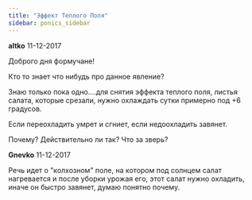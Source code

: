 ```yaml
---
title: "Эффект Теплого Поля"
sidebar: ponics_sidebar
---
```


**altko** 11-12-2017

Доброго дня формучане!

Кто то знает что нибудь про данное явление?

Знаю только пока одно....для снятия эффекта теплого поля, листья салата, которые срезали, нужно охлаждать сутки примерно под +6 градусов.

Если переохладить умрет и сгниет, если недоохладить завянет. 

Почему? Действительно ли так? Что за зверь? 


**Gnevko** 11-12-2017

Речь идет о "колхозном" поле, на котором под солнцем салат нагревается и после уборки урожая его, этот салат нужно охладить, иначе он быстро завянет, думаю понятно почему.


